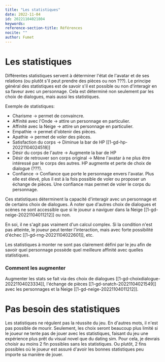 ```yaml
---
title: "Les statistiques"
date: 2022-11-04
id: 20221104021804
keywords:
reference-section-title: Références
nocite: ""
author: Fumet
---
```


# Les statistiques

Différentes statistiques servent à déterminer l'état de l'avatar et de ses relations (ou plutôt s'il peut prendre des pièces ou non ???). Le principe général des statistiques est de savoir s'il est possible ou non d'interagir en sa faveur avec un personnage. Cela est déterminé non seulement par les choix de dialogues, mais aussi les statistiques.

Exemple de statistiques:
* Charisme → permet de convaincre.
* Affinité avec l'Onde → attire un personnage en particulier.
* Affinité avec la Neige → attire un personnage en particulier.
* Empathie → permet d'obtenir des pièces.
* Apathie → permet de voler des pièces.
* Satisfaction du corps → Diminue la bar de HP [[1-gd-hp-20221104024518]]
* Désir du corps de l'autre → Augmente la bar de HP
* Désir de retrouver son corps original → Mène l'avatar à ne plus être intéressé par le corps des autres. HP augmente et perte de choix de dialogue (???).
* Confiance → Confiance que porte le personnage envers l'avatar. Plus elle est élevé, plus il est à la fois possible de voler ou proposer un échange de pièces. Une confiance max permet de voler le corps du personnage.

Ces statistiques déterminent la capacité d'interagir avec un personnage et de certains choix de dialogues. À noter que d'autres choix de dialogues et scènes ne sont accessible que si le joueur a naviguer dans la Neige [[1-gd-neige-20221104011212]] ou non.

En soi, il ne s'agit pas vraiment d'un calcul complex. Si la condition n'est pas atteinte, le joueur peut tenter l'interaction, mais avec forte possibilité d'échec [[1-gd-rng-20221104022601]], etc.

Les statistiques à monter ne sont pas clairement défini par le jeu afin de savoir quel personnage possède quel meilleure affinité avec quelles statistiques.

### Comment les augmenter
Augmenter les stats se fait via des choix de dialogues [[1-gd-choixdialogue-20221104023334]], l'échange de pièces [[1-gd-snatch-20221104021549]] avec les personnages et la Neige [[1-gd-neige-20221104011212]].

# Pas besoin des statistiques
Les statistiques ne régulent pas la réussite du jeu. En d'autres mots, il n'est pas possible de mourir. Seulement, les choix seront beaucoup plus limité si le joueur ne tente pas de jouer avec les statistiques, faisant du jeu une expérience plus prêt du visual novel que du dating sim. Pour cela, je devrais choisir au moins 2 fin possibles sans les statistiques. Ou plutôt, 2 fins possibles où le joueur est assuré d'avoir les bonnes statistiques peu importe sa manière de jouer.